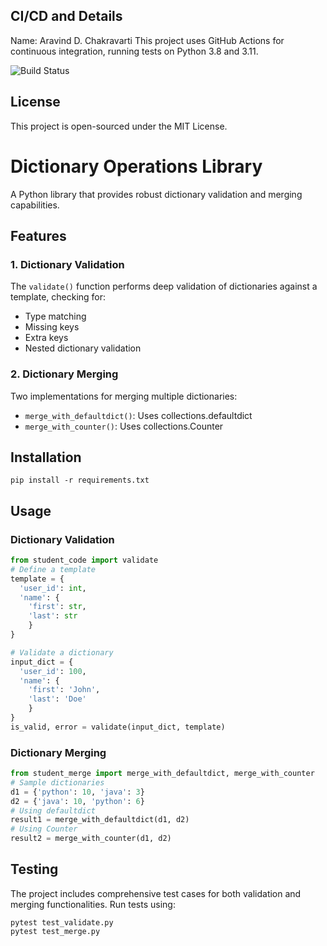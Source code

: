 ## CI/CD and Details
Name: Aravind D. Chakravarti
This project uses GitHub Actions for continuous integration, running tests on Python 3.8 and 3.11.

![Build Status](https://github.com/aravindchakravarti/EPAiV5-Session17/actions/workflows/python-app.yml/badge.svg)

## License

This project is open-sourced under the MIT License.


# Dictionary Operations Library

A Python library that provides robust dictionary validation and merging capabilities.

## Features

### 1. Dictionary Validation
The `validate()` function performs deep validation of dictionaries against a template, checking for:
- Type matching
- Missing keys
- Extra keys
- Nested dictionary validation

### 2. Dictionary Merging
Two implementations for merging multiple dictionaries:
- `merge_with_defaultdict()`: Uses collections.defaultdict
- `merge_with_counter()`: Uses collections.Counter

## Installation
```
pip install -r requirements.txt
```

## Usage

### Dictionary Validation
```python
from student_code import validate
# Define a template
template = {
  'user_id': int,
  'name': {
    'first': str,
    'last': str
    }
}

# Validate a dictionary
input_dict = {
  'user_id': 100,
  'name': {
    'first': 'John',
    'last': 'Doe'
    }
}
is_valid, error = validate(input_dict, template)
```


### Dictionary Merging
```python
from student_merge import merge_with_defaultdict, merge_with_counter
# Sample dictionaries
d1 = {'python': 10, 'java': 3}
d2 = {'java': 10, 'python': 6}
# Using defaultdict
result1 = merge_with_defaultdict(d1, d2)
# Using Counter
result2 = merge_with_counter(d1, d2)
```

## Testing

The project includes comprehensive test cases for both validation and merging functionalities. Run tests using:
```
pytest test_validate.py
pytest test_merge.py
```
